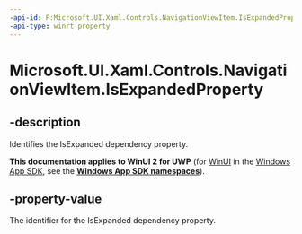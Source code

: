 ```yaml
---
-api-id: P:Microsoft.UI.Xaml.Controls.NavigationViewItem.IsExpandedProperty
-api-type: winrt property
---
```


# Microsoft.UI.Xaml.Controls.NavigationViewItem.IsExpandedProperty

<!--
public static Windows.UI.Xaml.DependencyProperty IsExpandedProperty { get; }
-->




## -description

Identifies the IsExpanded dependency property.

**This documentation applies to WinUI 2 for UWP** (for [WinUI](/windows/apps/winui/winui3/) in the [Windows App SDK](/windows/apps/windows-app-sdk/), see the **[Windows App SDK namespaces](/windows/windows-app-sdk/api/winrt/)**).

## -property-value

The identifier for the IsExpanded dependency property.

